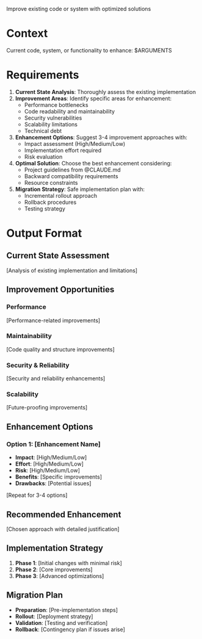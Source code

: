 Improve existing code or system with optimized solutions

# Context
Current code, system, or functionality to enhance:
$ARGUMENTS

# Requirements
1. **Current State Analysis**: Thoroughly assess the existing implementation
2. **Improvement Areas**: Identify specific areas for enhancement:
   - Performance bottlenecks
   - Code readability and maintainability
   - Security vulnerabilities
   - Scalability limitations
   - Technical debt
3. **Enhancement Options**: Suggest 3-4 improvement approaches with:
   - Impact assessment (High/Medium/Low)
   - Implementation effort required
   - Risk evaluation
4. **Optimal Solution**: Choose the best enhancement considering:
   - Project guidelines from @CLAUDE.md
   - Backward compatibility requirements
   - Resource constraints
5. **Migration Strategy**: Safe implementation plan with:
   - Incremental rollout approach
   - Rollback procedures
   - Testing strategy

# Output Format
## Current State Assessment
[Analysis of existing implementation and limitations]

## Improvement Opportunities
### Performance
[Performance-related improvements]

### Maintainability
[Code quality and structure improvements]

### Security & Reliability
[Security and reliability enhancements]

### Scalability
[Future-proofing improvements]

## Enhancement Options
### Option 1: [Enhancement Name]
- **Impact**: [High/Medium/Low]
- **Effort**: [High/Medium/Low]
- **Risk**: [High/Medium/Low]
- **Benefits**: [Specific improvements]
- **Drawbacks**: [Potential issues]

[Repeat for 3-4 options]

## Recommended Enhancement
[Chosen approach with detailed justification]

## Implementation Strategy
1. **Phase 1**: [Initial changes with minimal risk]
2. **Phase 2**: [Core improvements]
3. **Phase 3**: [Advanced optimizations]

## Migration Plan
- **Preparation**: [Pre-implementation steps]
- **Rollout**: [Deployment strategy]
- **Validation**: [Testing and verification]
- **Rollback**: [Contingency plan if issues arise]